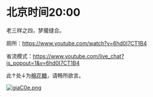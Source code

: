 # 北京时间20:00

老三样之四，梦魇缝合。

厕所：https://www.youtube.com/watch?v=6hd0I7CT1B4

省流模式：https://www.youtube.com/live_chat?is_popout=1&v=6hd0I7CT1B4

此↑处↓为[棉花糖](https://marshmallow-qa.com/qnj43h9xccj1g4z?utm_medium=url_text&utm_source=promotion
)，请畅所欲言。

[![giaC0e.png](https://z3.ax1x.com/2021/04/28/giaC0e.png)](https://imgtu.com/i/giaC0e)